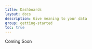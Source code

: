 ```yaml
---
title: Dashboards
layout: docs
description: Give meaning to your data
group: getting-started
toc: true
---
```


Coming Soon